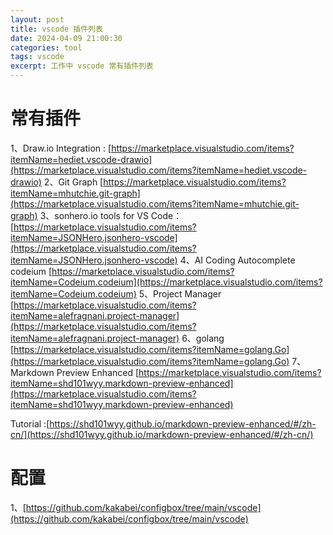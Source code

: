 ```yaml
---
layout: post
title: vscode 插件列表
date: 2024-04-09 21:00:30
categories: tool
tags: vscode 
excerpt: 工作中 vscode 常有插件列表
---
```



# 常有插件

1、Draw.io Integration : [https://marketplace.visualstudio.com/items?itemName=hediet.vscode-drawio](https://marketplace.visualstudio.com/items?itemName=hediet.vscode-drawio)
2、Git Graph [https://marketplace.visualstudio.com/items?itemName=mhutchie.git-graph](https://marketplace.visualstudio.com/items?itemName=mhutchie.git-graph)
3、sonhero.io tools for VS Code： [https://marketplace.visualstudio.com/items?itemName=JSONHero.jsonhero-vscode](https://marketplace.visualstudio.com/items?itemName=JSONHero.jsonhero-vscode)
4、AI Coding Autocomplete codeium [https://marketplace.visualstudio.com/items?itemName=Codeium.codeium](https://marketplace.visualstudio.com/items?itemName=Codeium.codeium)
5、Project Manager [https://marketplace.visualstudio.com/items?itemName=alefragnani.project-manager](https://marketplace.visualstudio.com/items?itemName=alefragnani.project-manager)
6、golang [https://marketplace.visualstudio.com/items?itemName=golang.Go](https://marketplace.visualstudio.com/items?itemName=golang.Go)
7、 Markdown Preview Enhanced [https://marketplace.visualstudio.com/items?itemName=shd101wyy.markdown-preview-enhanced](https://marketplace.visualstudio.com/items?itemName=shd101wyy.markdown-preview-enhanced) 

 Tutorial :[https://shd101wyy.github.io/markdown-preview-enhanced/#/zh-cn/](https://shd101wyy.github.io/markdown-preview-enhanced/#/zh-cn/)

#  配置

1、[https://github.com/kakabei/configbox/tree/main/vscode](https://github.com/kakabei/configbox/tree/main/vscode)
